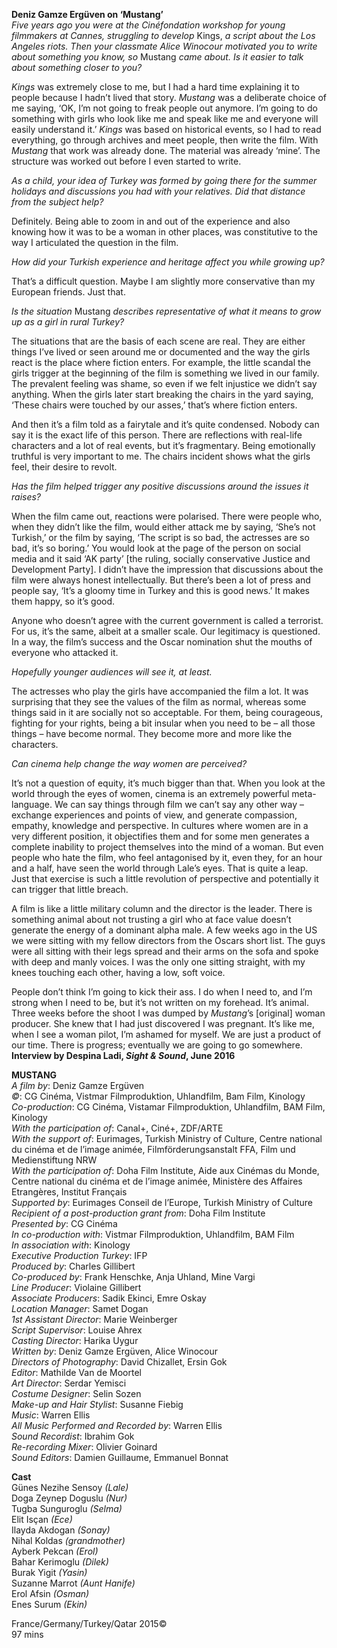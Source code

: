 
**Deniz Gamze Ergüven on ‘Mustang’**<br>
_Five years ago you were at the Cinéfondation workshop for young filmmakers at Cannes, struggling to develop_ Kings, _a script about the Los Angeles riots. Then your classmate Alice Winocour motivated you to write about something you know, so_ Mustang _came about. Is it easier to talk about something closer to you?_

_Kings_ was extremely close to me, but I had a hard time explaining it to people because I hadn’t lived that story. _Mustang_ was a deliberate choice of me saying, ‘OK, I’m not going to freak people out anymore. I’m going to do something with girls who look like me and speak like me and everyone will easily understand it.’ _Kings_ was based on historical events, so I had to read everything, go through archives and meet people, then write the film. With _Mustang_ that work was already done. The material was already ‘mine’. The structure was worked out before I even started to write.

_As a child, your idea of Turkey was formed by_ _going there for the summer holidays and discussions you had with your relatives. Did that distance from the subject help?_

Definitely. Being able to zoom in and out of the experience and also knowing how it was to be a woman in other places, was constitutive to the way I articulated the question in the film.

_How did your Turkish experience and heritage affect you while growing up?_

That’s a difficult question. Maybe I am slightly more conservative than my European friends. Just that.

_Is the situation_ Mustang _describes representative of what it means to grow up as a girl in rural Turkey?_

The situations that are the basis of each scene are real. They are either things I’ve lived or seen around me or documented and the way the girls react is the place where fiction enters. For example, the little scandal the girls trigger at the beginning of the film is something we lived in our family. The prevalent feeling was shame, so even if we felt injustice we didn’t say anything. When the girls later start breaking the chairs in the yard saying, ‘These chairs were touched by our asses,’ that’s where fiction enters.

And then it’s a film told as a fairytale and it’s quite condensed. Nobody can say it is the exact life of this person. There are reflections with real-life characters and a lot of real events, but it’s fragmentary. Being emotionally truthful is very important to me. The chairs incident shows what the girls feel, their desire to revolt.

_Has the film helped trigger any positive discussions around the issues it raises?_

When the film came out, reactions were polarised. There were people who, when they didn’t like the film, would either attack me by saying, ‘She’s not Turkish,’ or the film by saying, ‘The script is so bad, the actresses are so bad, it’s so boring.’ You would look at the page of the person on social media and it said ‘AK party’ [the ruling, socially conservative Justice and Development Party]. I didn’t have the impression that discussions about the film were always honest intellectually. But there’s been a lot of press and people say, ‘It’s a gloomy time in Turkey and this is good news.’ It makes them happy, so it’s good.

Anyone who doesn’t agree with the current government is called a terrorist. For us, it’s the same, albeit at a smaller scale. Our legitimacy is questioned. In a way, the film’s success and the Oscar nomination shut the mouths of everyone who attacked it.

_Hopefully younger audiences will see it, at least._

The actresses who play the girls have accompanied the film a lot. It was surprising that they see the values of the film as normal, whereas some things said in it are socially not so acceptable. For them, being courageous, fighting for your rights, being a bit insular when you need to be – all those things – have become normal. They become more and more like the characters.

_Can cinema help change the way women are perceived?_

It’s not a question of equity, it’s much bigger than that. When you look at the world through the eyes of women, cinema is an extremely powerful meta-language. We can say things through film we can’t say any other way – exchange experiences and points of view, and generate compassion, empathy, knowledge and perspective. In cultures where women are in a very different position, it objectifies them and for some men generates a complete inability to project themselves into the mind of a woman. But even people who hate the film, who feel antagonised by it, even they, for an hour and a half, have seen the world through Lale’s eyes. That is quite a leap. Just that exercise is such a little revolution of perspective and potentially it can trigger that little breach.

A film is like a little military column and the director is the leader. There is something animal about not trusting a girl who at face value doesn’t generate the energy of a dominant alpha male. A few weeks ago in the US we were sitting with my fellow directors from the Oscars short list. The guys were all sitting with their legs spread and their arms on the sofa and spoke with deep and manly voices. I was the only one sitting straight, with my knees touching each other, having a low, soft voice.

People don’t think I’m going to kick their ass. I do when I need to, and I’m strong when I need to be, but it’s not written on my forehead. It’s animal. Three weeks before the shoot I was dumped by _Mustang_’s [original] woman producer. She knew that I had just discovered I was pregnant. It’s like me, when I see a woman pilot, I’m ashamed for myself. We are just a product of our time. There is progress; eventually we are going to go somewhere.<br>
**Interview by Despina Ladi, _Sight & Sound_, June 2016**<br>

**MUSTANG**<br>
_A film by_: Deniz Gamze Ergüven  
_©_: CG Cinéma, Vistmar Filmproduktion, Uhlandfilm, Bam Film, Kinology  
_Co-production_: CG Cinéma, Vistamar Filmproduktion, Uhlandfilm, BAM Film, Kinology  
_With the participation of_: Canal+, Ciné+, ZDF/ARTE  
_With the support of_: Eurimages, Turkish Ministry of Culture, Centre national du cinéma et de l’image animée, Filmförderungsanstalt FFA, Film und Medienstiftung NRW  
_With the participation of_: Doha Film Institute, Aide aux Cinémas du Monde, Centre national du cinéma et de l’image animée, Ministère des Affaires Etrangères, Institut Français  
_Supported by_: Eurimages Conseil de l’Europe, Turkish Ministry of Culture  
_Recipient of a post-production grant from_: Doha Film Institute  
_Presented by_: CG Cinéma  
_In co-production with_: Vistmar Filmproduktion, Uhlandfilm, BAM Film  
_In association with_: Kinology  
_Executive Production Turkey_: IFP  
_Produced by_: Charles Gillibert  
_Co-produced by_: Frank Henschke, Anja Uhland, Mine Vargi  
_Line Producer_: Violaine Gillibert  
_Associate Producers_: Sadik Ekinci, Emre Oskay  
_Location Manager_: Samet Dogan  
_1st Assistant Director_: Marie Weinberger  
_Script Supervisor_: Louise Ahrex  
_Casting Director_: Harika Uygur  
_Written by_: Deniz Gamze Ergüven, Alice Winocour  
_Directors of Photography_: David Chizallet, Ersin Gok<br>
_Editor_: Mathilde Van de Moortel  
_Art Director_: Serdar Yemisci  
_Costume Designer_: Selin Sozen  
_Make-up and Hair Stylist_: Susanne Fiebig  
_Music_: Warren Ellis  
_All Music Performed and Recorded by_: Warren Ellis  
_Sound Recordist_: Ibrahim Gok  
_Re-recording Mixer_: Olivier Goinard  
_Sound Editors_: Damien Guillaume, Emmanuel Bonnat<br>

**Cast**<br>
Günes Nezihe Sensoy _(Lale)_  
Doga Zeynep Doguslu _(Nur)_  
Tugba Sunguroglu _(Selma)_  
Elit Isçan _(Ece)_  
Ilayda Akdogan _(Sonay)_  
Nihal Koldas _(grandmother)_  
Ayberk Pekcan _(Erol)_  
Bahar Kerimoglu _(Dilek)_  
Burak Yigit _(Yasin)_  
Suzanne Marrot _(Aunt Hanife)_  
Erol Afsin _(Osman)_  
Enes Surum _(Ekin)_<br>

France/Germany/Turkey/Qatar 2015©<br>
97 mins<br>
<!--stackedit_data:
eyJoaXN0b3J5IjpbLTQzNzc3NTExNF19
-->